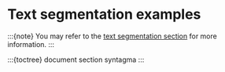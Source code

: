 # Text segmentation examples

:::{note}
You may refer to the [text segmentation section](api:text:segmentation_modules) for more information.
:::

:::{toctree}
document
section
syntagma
:::
